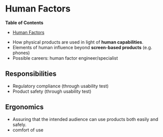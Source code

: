 # Human Factors

<!-- markdown-toc start - Don't edit this section. Run M-x markdown-toc-refresh-toc -->
**Table of Contents**

- [Human Factors](#human-factors)

<!-- markdown-toc end -->

* How physical products are used in light of **human capabilities**.
* Elements of human influence beyond **screen-based products** (e.g. phones)
* Possible careers: human factor engineer/specialist

## Responsibilities
* Regulatory compliance (through usability test)
* Product safety (through usability test)

## Ergonomics
* Assuring that the intended audience can use products both easily and safely.
* comfort of use


